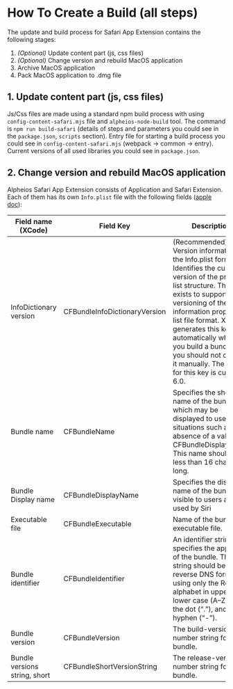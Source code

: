 # How To Create a Build (all steps)

The update and build process for Safari App Extension contains the following stages:

1) *(Optional)* Update content part (js, css files)
2) *(Optional)* Change version and rebuild MacOS application
3) Archive MacOS application
4) Pack MacOS application to .dmg file

## 1. Update content part (js, css files)

Js/Css files are made using a standard npm build process with using `config-content-safari.mjs` file and `alpheios-node-build` tool.
The command is `npm run build-safari` (details of steps and parameters you could see in the `package.json`, `scripts` section).
Entry file for starting a build process you could see in `config-content-safari.mjs` (webpack -> common -> entry).
Current versions of all used libraries you could see in `package.json`.

## 2. Change version and rebuild MacOS application

Alpheios Safari App Extension consists of Application and Safari Extension. 
Each of them has its own `Info.plist` file with the following fields ([apple doc](https://developer.apple.com/library/archive/documentation/General/Reference/InfoPlistKeyReference/)):

Field name (XCode) | Field Key | Description
------------ | ------------- | -----------------
InfoDictionary version | CFBundleInfoDictionaryVersion | (Recommended) Version information for the Info.plist format. Identifies the current version of the property list structure. This key exists to support future versioning of the information property list file format. Xcode generates this key automatically when you build a bundle and you should not change it manually. The value for this key is currently 6.0.
Bundle name | CFBundleName | Specifies the short name of the bundle, which may be displayed to users in situations such as the absence of a value for CFBundleDisplayName. This name should be less than 16 characters long.
Bundle Display name | CFBundleDisplayName | Specifies the display name of the bundle, visible to users and used by Siri
Executable file | CFBundleExecutable | Name of the bundle’s executable file.
Bundle identifier | CFBundleIdentifier | An identifier string that specifies the app type of the bundle. The string should be in reverse DNS format using only the Roman alphabet in upper and lower case (A–Z, a–z), the dot (“.”), and the hyphen (“-”).
Bundle version | CFBundleVersion | The build-version-number string for the bundle.
Bundle versions string, short | CFBundleShortVersionString | The release-version-number string for the bundle.